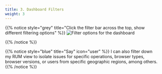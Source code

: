 ```yaml
---
title: 3. Dashboard Filters
weight: 3
---
```

{{% notice style="grey" title="Click the filter bar across the top, show different filtering options" %}}
![Filter options for the dashboard](../images/filters.png?width=50vw)

{{% /notice %}}

{{% notice style="blue" title="Say" icon="user" %}}
I can also filter down my RUM view to isolate issues for specific operations, browser types, browser versions, or users from specific geographic regions, among others.
{{% /notice %}}

